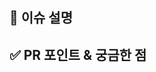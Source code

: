 ## 📌 이슈 설명 <!-- 어떤 걸 만들었는지 대략적으로 설명해주세요 -->

## ✅ PR 포인트 & 궁금한 점 <!-- 리뷰어 분들이 집중적으로 보셨으면 하는 내용을 적어주세요 -->
